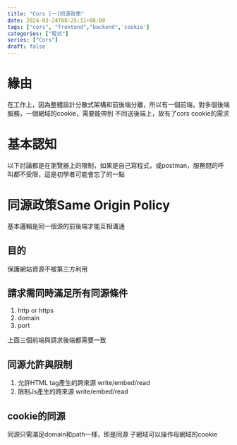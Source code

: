 ```yaml
---
title: "Cors [一]同源政策"
date: 2024-03-24T08:25:11+08:00
tags: ["cors", "frontend","backend",'cookie']
categories: ["程式"]
series: ["Cors"]
draft: false
---
```


# 緣由
在工作上，因為整體設計分散式架構和前後端分離，所以有一個前端，對多個後端服務，一個網域的cookie，需要能帶到
不同送後端上，故有了cors cookie的需求

# 基本認知
以下討論都是在瀏覽器上的限制，如果是自己寫程式，或postman，服務間的呼叫都不受限，這是初學者可能會忘了的一點


# 同源政策Same Origin Policy
基本邏輯是同一個源的前後端才能互相溝通

## 目的
保護網站資源不被第三方利用

## 請求需同時滿足所有同源條件
1. http or https
2. domain
3. port

上面三個前端與請求後端都需要一致

## 同源允許與限制
1. 允許HTML tag產生的跨來源 write/embed/read
2. 限制Js產生的跨來源 write/embed/read

## cookie的同源
同源只需滿足domain和path一樣，即是同源
子網域可以操作母網域的cookie

